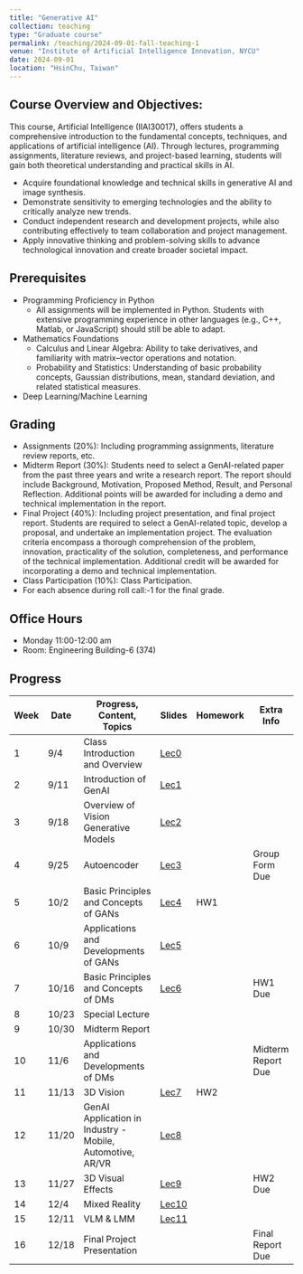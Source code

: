 ```yaml
---
title: "Generative AI"
collection: teaching
type: "Graduate course"
permalink: /teaching/2024-09-01-fall-teaching-1
venue: "Institute of Artificial Intelligence Innovation, NYCU"
date: 2024-09-01
location: "HsinChu, Taiwan"
---
```


## Course Overview and Objectives:
This course, Artificial Intelligence (IIAI30017), offers students a comprehensive introduction to the fundamental concepts, techniques, and applications of artificial intelligence (AI). Through lectures, programming assignments, literature reviews, and project-based learning, students will gain both theoretical understanding and practical skills in AI. 
* Acquire foundational knowledge and technical skills in generative AI and image synthesis.
* Demonstrate sensitivity to emerging technologies and the ability to critically analyze new trends.
* Conduct independent research and development projects, while also contributing effectively to team collaboration and project management.
* Apply innovative thinking and problem-solving skills to advance technological innovation and create broader societal impact.

## Prerequisites
* Programming Proficiency in Python
  * All assignments will be implemented in Python. Students with extensive programming experience in other languages (e.g., C++, Matlab, or JavaScript) should still be able to adapt.
* Mathematics Foundations
  * Calculus and Linear Algebra: Ability to take derivatives, and familiarity with matrix–vector operations and notation.
  * Probability and Statistics: Understanding of basic probability concepts, Gaussian distributions, mean, standard deviation, and related statistical measures.
* Deep Learning/Machine Learning
 
## Grading
* Assignments (20%): Including programming assignments, literature review reports, etc.
* Midterm Report (30%): Students need to select a GenAI-related paper from the past three years and write a research report. The report should include Background, Motivation, Proposed Method, Result, and Personal Reflection. Additional points will be awarded for including a demo and technical implementation in the report.
* Final Project (40%): Including project presentation, and final project report. Students are required to select a GenAI-related topic, develop a proposal, and undertake an implementation project. The evaluation criteria encompass a thorough comprehension of the problem, innovation, practicality of the solution, completeness, and performance of the technical implementation. Additional credit will be awarded for incorporating a demo and technical implementation.
* Class Participation (10%): Class Participation.
* For each absence during roll call:-1 for the final grade.

## Office Hours
* Monday 11:00-12:00 am
* Room: Engineering Building-6 (374)


## Progress

| Week | Date       | Progress, Content, Topics         | Slides           | Homework | Extra Info |
|------|------------|-----------------------------------|------------------|----------|------------|
| 1    | 9/4       | Class Introduction and Overview | [Lec0](https://drive.google.com/uc?export=view&id=1D0rdZOYLCSVgnfzXCNXQoTobzbv74FCY) |          |            |
| 2    | 9/11       | Introduction of GenAI | [Lec1]() |            |            |
| 3    | 9/18        | Overview of Vision Generative Models | [Lec2]() |            |            |
| 4    | 9/25       | Autoencoder | [Lec3]() |            | Group Form Due |
| 5    | 10/2       | Basic Principles and Concepts of GANs  | [Lec4]() | HW1 |            |
| 6    | 10/9       | Applications and Developments of GANs | [Lec5]() |            |            |
| 7    | 10/16        | Basic Principles and Concepts of DMs | [Lec6]() |            | HW1 Due |
| 8    | 10/23        | Special Lecture |          |            |            |
| 9    | 10/30       | Midterm Report |          |          |          |
| 10   | 11/6       | Applications and Developments of DMs |          |            | Midterm Report Due |
| 11   | 11/13       | 3D Vision | [Lec7]() | HW2 |          |
| 12   | 11/20        | GenAI Application in Industry - Mobile, Automotive, AR/VR  | [Lec8]() |            |            |
| 13   | 11/27       | 3D Visual Effects | [Lec9]() |          | HW2 Due |
| 14   | 12/4       | Mixed Reality  | [Lec10]() |          |            |
| 15   | 12/11       | VLM & LMM | [Lec11]() |          |            |
| 16   | 12/18        | Final Project Presentation |          |          | Final Report Due |


